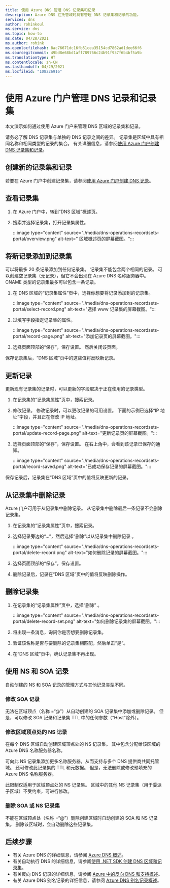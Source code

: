 ```yaml
---
title: 使用 Azure DNS 管理 DNS 记录集和记录
description: Azure DNS 在托管域时具有管理 DNS 记录集和记录的功能。
services: dns
author: rohinkoul
ms.service: dns
ms.topic: how-to
ms.date: 04/28/2021
ms.author: rohink
ms.openlocfilehash: 8ac76671dc16fb51cea35154cd7862ad1dee66f6
ms.sourcegitcommit: 49bd8e68bd1aff789766c24b91f957f6b4bf5a9b
ms.translationtype: HT
ms.contentlocale: zh-CN
ms.lasthandoff: 04/29/2021
ms.locfileid: "108226916"
---
```

# <a name="manage-dns-records-and-record-sets-by-using-the-azure-portal"></a>使用 Azure 门户管理 DNS 记录和记录集

本文演示如何通过使用 Azure 门户来管理 DNS 区域的记录集和记录。

请务必了解 DNS 记录集与单独的 DNS 记录之间的差异。 记录集是区域中具有相同名称和相同类型的记录的集合。 有关详细信息，请参阅[使用 Azure 门户创建 DNS 记录集和记录](./dns-getstarted-portal.md)。

## <a name="create-a-new-record-set-and-record"></a>创建新的记录集和记录

若要在 Azure 门户中创建记录集，请参阅[使用 Azure 门户创建 DNS 记录](./dns-getstarted-portal.md)。

## <a name="view-a-record-set"></a>查看记录集

1. 在 Azure 门户中，转到“DNS 区域”概述页。

1. 搜索并选择记录集，打开记录集属性。

    :::image type="content" source="./media/dns-operations-recordsets-portal/overview.png" alt-text=" 区域概述页的屏幕截图。":::

## <a name="add-a-new-record-to-a-record-set"></a>将新记录添加到记录集

可以将最多 20 条记录添加到任何记录集。 记录集不能包含两个相同的记录。 可以创建空记录集（无记录），但它不会出现在 Azure DNS 名称服务器中。 CNAME 类型的记录集最多可以包含一条记录。

1. 在 DNS 区域的“记录集属性”页中，选择你想要将记录添加到的记录集。

    :::image type="content" source="./media/dns-operations-recordsets-portal/select-record.png" alt-text="选择 www 记录集的屏幕截图。":::

1. 过填写字段指定记录集的属性。

    :::image type="content" source="./media/dns-operations-recordsets-portal/record-page.png" alt-text="添加记录页的屏幕截图。":::

1. 选择页面顶部的“保存”，保存设置。 然后关闭该页面。

保存记录集后，“DNS 区域”页中的这些值将反映新记录。

## <a name="update-a-record"></a>更新记录

更新现有记录集的记录时，可以更新的字段取决于正在使用的记录类型。

1. 在记录集的“记录集属性”页中，搜索记录。

1. 修改记录。 修改记录时，可以更改记录的可用设置。 下面的示例已选择“IP 地址”字段，并且正在修改 IP 地址。

    :::image type="content" source="./media/dns-operations-recordsets-portal/update-record-page.png" alt-text="更新记录页的屏幕截图。":::

1. 选择页面顶部的“保存”，保存设置。 在右上角中，会看到该记录已保存的通知。

    :::image type="content" source="./media/dns-operations-recordsets-portal/record-saved.png" alt-text="已成功保存记录的屏幕截图。":::

保存记录后，记录集在“DNS 区域”页中的值将反映更新的记录。

## <a name="remove-a-record-from-a-record-set"></a>从记录集中删除记录

Azure 门户可用于从记录集中删除记录。 从记录集中删除最后一条记录不会删除记录集。

1. 在记录集的“记录集属性”页中，搜索记录。

1. 选择记录旁边的“…”，然后选择“删除”以从记录集中删除记录 。

    :::image type="content" source="./media/dns-operations-recordsets-portal/delete-record.png" alt-text="如何删除记录的屏幕截图。":::

1. 选择页面顶部的“保存”，保存设置。

1. 删除记录后，记录在“DNS 区域”页中的值将反映删除操作。

## <a name="delete-a-record-set"></a><a name="delete"></a>删除记录集

1. 在记录集的“记录集属性”页中，选择“删除” 。

    :::image type="content" source="./media/dns-operations-recordsets-portal/delete-record-set.png" alt-text="如何删除记录集的屏幕截图。":::

1. 将出现一条消息，询问你是否想要删除记录集。

1. 验证该名称是否与要删除的记录集相匹配，然后单击“是”。

1. 在“DNS 区域”页中，确认记录集不再出现。

## <a name="work-with-ns-and-soa-records"></a>使用 NS 和 SOA 记录

自动创建的 NS 和 SOA 记录的管理方式与其他记录类型不同。

### <a name="modify-soa-records"></a>修改 SOA 记录

无法在区域顶点（名称 =“\@”）从自动创建的 SOA 记录集中添加或删除记录。 但是，可以修改 SOA 记录和记录集 TTL 中的任何参数（“Host”除外）。

### <a name="modify-ns-records-at-the-zone-apex"></a>修改区域顶点处的 NS 记录

在每个 DNS 区域自动创建区域顶点处的 NS 记录集。 其中包含分配给该区域的 Azure DNS 名称服务器名称。

可向此 NS 记录集添加更多名称服务器，从而支持与多个 DNS 提供商共同托管域。 还可修改此记录集的 TTL 和元数据。 但是，无法删除或修改预填充的 Azure DNS 名称服务器。

此限制仅适用于区域顶点处的 NS 记录集。 区域中的其他 NS 记录集（用于委派子区域）不受约束，可进行修改。

### <a name="delete-soa-or-ns-record-sets"></a>删除 SOA 或 NS 记录集

不能在区域顶点处（名称 =“\@”）删除创建区域时自动创建的 SOA 和 NS 记录集。 删除该区域时，会自动删除这些记录集。

## <a name="next-steps"></a>后续步骤

* 有关 Azure DNS 的详细信息，请参阅 [Azure DNS 概述](dns-overview.md)。
* 有关自动执行 DNS 的详细信息，请参阅[使用 .NET SDK 创建 DNS 区域和记录集](dns-sdk.md)。
* 有关反向 DNS 记录的详细信息，请参阅 [Azure 中的反向 DNS 和支持概述](dns-reverse-dns-overview.md)。
* 有关 Azure DNS 别名记录的详细信息，请参阅 [Azure DNS 别名记录概述](dns-alias.md)。